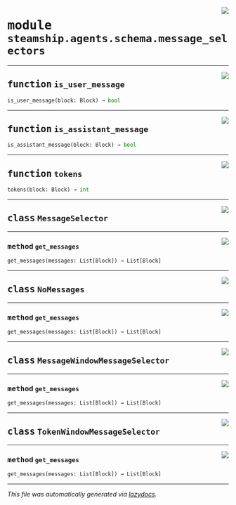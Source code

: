 <!-- markdownlint-disable -->

<a href="https://github.com/steamship-core/python-client/tree/main/src/steamship/agents/schema/message_selectors.py#L0"><img align="right" style="float:right;" src="https://img.shields.io/badge/-source-cccccc?style=flat-square"></a>

# <kbd>module</kbd> `steamship.agents.schema.message_selectors`





---

<a href="https://github.com/steamship-core/python-client/tree/main/src/steamship/agents/schema/message_selectors.py#L22"><img align="right" style="float:right;" src="https://img.shields.io/badge/-source-cccccc?style=flat-square"></a>

## <kbd>function</kbd> `is_user_message`

```python
is_user_message(block: Block) → bool
```






---

<a href="https://github.com/steamship-core/python-client/tree/main/src/steamship/agents/schema/message_selectors.py#L27"><img align="right" style="float:right;" src="https://img.shields.io/badge/-source-cccccc?style=flat-square"></a>

## <kbd>function</kbd> `is_assistant_message`

```python
is_assistant_message(block: Block) → bool
```






---

<a href="https://github.com/steamship-core/python-client/tree/main/src/steamship/agents/schema/message_selectors.py#L51"><img align="right" style="float:right;" src="https://img.shields.io/badge/-source-cccccc?style=flat-square"></a>

## <kbd>function</kbd> `tokens`

```python
tokens(block: Block) → int
```






---

<a href="https://github.com/steamship-core/python-client/tree/main/src/steamship/agents/schema/message_selectors.py#L11"><img align="right" style="float:right;" src="https://img.shields.io/badge/-source-cccccc?style=flat-square"></a>

## <kbd>class</kbd> `MessageSelector`







---

<a href="https://github.com/steamship-core/python-client/tree/main/src/steamship/agents/schema/message_selectors.py#L12"><img align="right" style="float:right;" src="https://img.shields.io/badge/-source-cccccc?style=flat-square"></a>

### <kbd>method</kbd> `get_messages`

```python
get_messages(messages: List[Block]) → List[Block]
```






---

<a href="https://github.com/steamship-core/python-client/tree/main/src/steamship/agents/schema/message_selectors.py#L17"><img align="right" style="float:right;" src="https://img.shields.io/badge/-source-cccccc?style=flat-square"></a>

## <kbd>class</kbd> `NoMessages`







---

<a href="https://github.com/steamship-core/python-client/tree/main/src/steamship/agents/schema/message_selectors.py#L18"><img align="right" style="float:right;" src="https://img.shields.io/badge/-source-cccccc?style=flat-square"></a>

### <kbd>method</kbd> `get_messages`

```python
get_messages(messages: List[Block]) → List[Block]
```






---

<a href="https://github.com/steamship-core/python-client/tree/main/src/steamship/agents/schema/message_selectors.py#L32"><img align="right" style="float:right;" src="https://img.shields.io/badge/-source-cccccc?style=flat-square"></a>

## <kbd>class</kbd> `MessageWindowMessageSelector`







---

<a href="https://github.com/steamship-core/python-client/tree/main/src/steamship/agents/schema/message_selectors.py#L35"><img align="right" style="float:right;" src="https://img.shields.io/badge/-source-cccccc?style=flat-square"></a>

### <kbd>method</kbd> `get_messages`

```python
get_messages(messages: List[Block]) → List[Block]
```






---

<a href="https://github.com/steamship-core/python-client/tree/main/src/steamship/agents/schema/message_selectors.py#L57"><img align="right" style="float:right;" src="https://img.shields.io/badge/-source-cccccc?style=flat-square"></a>

## <kbd>class</kbd> `TokenWindowMessageSelector`







---

<a href="https://github.com/steamship-core/python-client/tree/main/src/steamship/agents/schema/message_selectors.py#L60"><img align="right" style="float:right;" src="https://img.shields.io/badge/-source-cccccc?style=flat-square"></a>

### <kbd>method</kbd> `get_messages`

```python
get_messages(messages: List[Block]) → List[Block]
```








---

_This file was automatically generated via [lazydocs](https://github.com/ml-tooling/lazydocs)._
